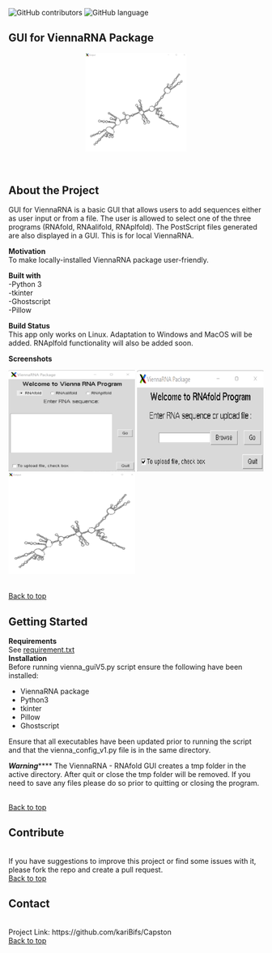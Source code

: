 ![GitHub contributors](https://img.shields.io/github/contributors/kariBifs/capston?color=color)
![GitHub language](https://img.shields.io/badge/language-Python-red)
<br>

## **GUI for ViennaRNA Package**
<p align="center">
 <img src = "imagesread/viennaout.png" width =200>
</p>
<br>
 
## **About the Project**

GUI for ViennaRNA is a
basic GUI that allows users to add sequences either as 
user input or from a file. The user is allowed to select one of the three programs (RNAfold, RNAalifold, RNAplfold).
The PostScript files generated are also displayed in a GUI. 
This is for local ViennaRNA.
<br>

**Motivation**
<br>
To make locally-installed ViennaRNA package user-friendly.
<br>

**Built with**
<br>
-Python 3
<br>
-tkinter
<br>
-Ghostscript
<br>
-Pillow
<br>

**Build Status**
<br>
This app only works on Linux. Adaptation to Windows and MacOS will be added. RNAplfold functionality will also be added soon.
<br>

**Screenshots**
<br>
<p align="left">
 <img src = "imagesread/Screenshot 2022-03-12 143326.png"width=250 height=200>
 <img src = "imagesread/ViennaGuiBrow.png"width=250 height=200>
 <img src = "imagesread/viennaout.png"width=250 height=200>
</p>
<br>
<a href="#top">Back to top</a>
<br>

## **Getting Started**


**Requirements**
<br>
See [requirement.txt](https://github.com/kariBifs/Capston)
<br>
**Installation**
<br>
Before running vienna_guiV5.py script ensure the 
following have been installed:

- ViennaRNA package
- Python3
- tkinter
- Pillow
- Ghostscript

Ensure that all executables have been updated prior to
running the script and that the vienna_config_v1.py file
is in the same directory.

***********************Warning***************************
The ViennaRNA - RNAfold GUI creates a tmp folder in the
active directory. After quit or close the tmp folder will be 
removed. If you need to save any files please do so prior
to quitting or closing the program.
<!--how to use?-->
<br>
<a href="#top">Back to top</a>
<br>

## **Contribute**
<br>
If you have suggestions to improve this project or find some issues with it, please fork the repo and create a pull request.
<br>
<a href="#top">Back to top</a>
<br>

## **Contact**
<br>
Project Link: https://github.com/kariBifs/Capston
<br>
<a href="#top">Back to top</a>

